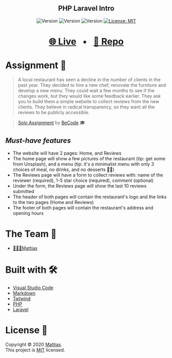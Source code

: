 <h2 align="center"><b>PHP Laravel Intro</b></h2>

<p align="center">
  <img alt="Version" src="https://img.shields.io/badge/VSCODE-black?style=flat&logo=visual-studio-code" />
  <img alt="Version" src="https://img.shields.io/badge/PHP-purple?style=flat&logo=php" />
  <img alt="Version" src="https://img.shields.io/badge/Laravel-purple?style=flat&logo=laravel" />
  <a href="https://github.com/WiseCoding/intro-laravel/blob/master/LICENSE" target="_blank">
    <img alt="License: MIT" src="https://img.shields.io/github/license/WiseCoding/intro-laravel" />
  </a>
</p>

<h1 align="center">
  <a href="https://php-intro-laravel.herokuapp.com/" target="_blank">🌐 Live</a>
  <span>&nbsp;&nbsp;•&nbsp;&nbsp;</span>
  <a href="https://github.com/WiseCoding/intro-laravel#readme" target="_blank">📂 Repo</a>
</h1>

# Assignment 📝

> A local restaurant has seen a decline in the number of clients in the past year. They decided to hire a new chef, renovate the furniture and develop a new menu.
> They could wait a few months to see if the changes work, but they would like some feedback earlier. They ask you to build them a simple website to collect reviews from the new clients.
> They believe in radical transparency, so they want all the reviews to be publicly accessible.

> [Solo Assignment](https://github.com/becodeorg/gnt-yu-3-21/tree/master/3.The-Mountain/7.Laravel/1.Getting-Started) by [BeCode](https://becode.org/) 🎓

## _Must-have features_

-   The website will have 2 pages: Home, and Reviews
-   The home page will show a few pictures of the restaurant (tip: get some from Unsplash), and a menu (tip: it's a minimalist menu with only 3 choices of meal, no drinks, and no desserts 🤷‍♂️)
-   The Reviews page will have a form to collect reviews with: name of the reviewer (required), 1-5 star choice (required), comment (optional)
-   Under the form, the Reviews page will show the last 10 reviews submitted
-   The header of both pages will contain the restaurant's logo and the links to the two pages (Home and Reviews)
-   The footer of both pages will contain the restaurant's address and opening hours

# The Team 👥

-   [👨🏼‍💻Mattias](https://github.com/WiseCoding/)

# Built with 🛠

-   [Visual Studio Code](https://code.visualstudio.com/)
-   [Markdown](https://www.markdownguide.org/)
-   [Tailwind](https://tailwindcss.com/)
-   [PHP](https://www.php.net/)
-   [Laravel](https://laravel.com/)

# License 📎

Copyright © 2020 [Mattias](https://github.com/WiseCoding).<br />
This project is [MIT](https://github.com/WiseCoding/intro-laravel/blob/master/LICENSE) licensed.
